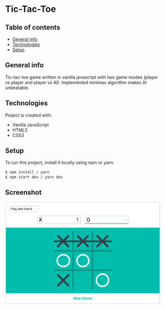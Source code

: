 # Tic-Tac-Toe

## Table of contents

- [General info](#general-info)
- [Technologies](#tenchnologies)
- [Setup](#setup)

## General info

Tic-tac-toe game written in vanilla javascript with two game modes (player vs player and player vs AI). Implemented minimax algorithm makes AI unbeatable.

## Technologies

Project is created with:

- Vanilla JavaScript
- HTML5
- CSS3

## Setup

To run this project, install it locally using npm or yarn:

```
$ npm install / yarn
$ npm start dev / yarn dev
```

## Screenshot

![image](./screenshots/ss.png)
